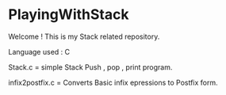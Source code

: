 # PlayingWithStack
Welcome ! This is my Stack related repository.

Language used : C  

Stack.c = simple Stack Push , pop , print program. 

infix2postfix.c = Converts Basic infix epressions to Postfix form.
